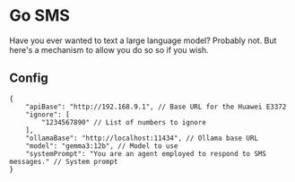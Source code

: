 # Go SMS

Have you ever wanted to text a large language model? Probably not. But here's a mechanism to allow you do so so if you wish.

## Config

```jsonc
{
    "apiBase": "http://192.168.9.1", // Base URL for the Huawei E3372
    "ignore": [
        "1234567890" // List of numbers to ignore
    ],
    "ollamaBase": "http://localhost:11434", // Ollama base URL
    "model": "gemma3:12b", // Model to use
    "systemPrompt": "You are an agent employed to respond to SMS messages." // System prompt
}
```